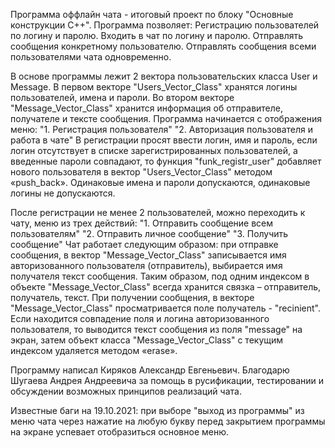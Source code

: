 ﻿Программа оффлайн чата - итоговый проект по блоку "Основные конструкции С++". 
Программа позволяет: 
Регистрацию пользователей по логину и паролю. 
Входить в чат по логину и паролю. 
Отправлять сообщения конкретному пользователю. 
Отправлять сообщения всеми пользователями чата одновременно. 

В основе программы лежит 2 вектора пользовательских класса User и Message. 
В первом векторе "Users_Vector_Class" хранятся логины пользователей, имена и пароли.
Во втором векторе "Message_Vector_Class" хранится информация об отправителе, получателе и тексте сообщения. 
Программа начинается с отображения меню:
    "1. Регистрация пользователя"
    "2. Авторизация пользователя и работа в чате"
В регистрации просят ввести логин, имя и пароль, если логин отсутствует в списке зарегистрированных пользователей, а введенные пароли совпадают,
то функция "funk_registr_user" добавляет нового пользователя в вектор "Users_Vector_Class" методом «push_back». Одинаковые имена и пароли допускаются, одинаковые логины не допускаются. 

После регистрации не менее 2 пользователей, можно переходить к чату, меню из трех действий:
        "1. Отправить сообщение всем пользователям"
        "2. Отправить личное сообщение"
        "3. Получить сообщение"
Чат работает следующим образом: при отправке сообщения, в вектор "Message_Vector_Class" записывается имя авторизованного пользователя (отправитель), выбирается имя получателя текст сообщения.
Таким образом, под одним индексом в объекте "Message_Vector_Class" всегда хранится связка – отправитель, получатель, текст.
При получении сообщения, в векторе "Message_Vector_Class" просматривается поле получатель - "recinient". Если находится совпадение поля и логина авторизованного пользователя,
то выводится текст сообщения из поля "message" на экран, затем объект класса "Message_Vector_Class" с текущим индексом удаляется методом «erase». 

Программу написал Киряков Александр Евгеньевич.
Благодарю Шугаева Андрея Андреевича за помощь в русификации, тестировании и обсуждении возможных принципов реализаций чата.

Известные баги на 19.10.2021: при выборе "выход из программы" из меню чата через нажатие на любую букву перед закрытием программы на экране успевает отобразиться основное меню.

